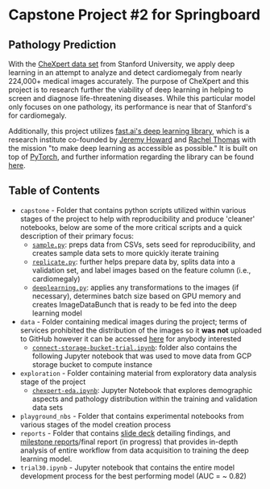 # Capstone Project #2 for Springboard 

## Pathology Prediction

With the [CheXpert data set](https://stanfordmlgroup.github.io/competitions/chexpert/) from Stanford University, we apply deep learning in an attempt to analyze and detect cardiomegaly from nearly 224,000+ medical images accurately. The purpose of CheXpert and this project is to research further the viability of deep learning in helping to screen and diagnose life-threatening diseases. While this particular model only focuses on one pathology, its performance is near that of Stanford's for cardiomegaly. 

Additionally, this project utilizes [fast.ai's deep learning library](https://www.fast.ai/), which is a research institute co-founded by [Jeremy Howard](https://www.fast.ai/about/#jeremy) and [Rachel Thomas](https://www.fast.ai/about/#rachel) with the mission "to make deep learning as accessible as possible." It is built on top of [PyTorch](https://pytorch.org/), and further information regarding the library can be found [here](https://docs.fast.ai/).

## Table of Contents

- `capstone` - Folder that contains python scripts utilized within various stages of the project to help with reproducibility and produce 'cleaner' notebooks, below are some of the more critical scripts and a quick description of their primary focus:
    - [`sample.py`](https://github.com/Jearny58/Springboard-DS-Portfolio/blob/master/capstone_2/capstone/sample.py): preps data from CSVs, sets seed for reproducibility, and creates sample data sets to more quickly iterate training
    - [`replicate.py`](https://github.com/Jearny58/Springboard-DS-Portfolio/blob/master/capstone_2/capstone/replicate.py): further helps prepare data by, splits data into a validation set, and label images based on the feature column (i.e., cardiomegaly)
    - [`deeplearning.py`](https://github.com/Jearny58/Springboard-DS-Portfolio/blob/master/capstone_2/capstone/deeplearning.py): applies any transformations to the images (if necessary), determines batch size based on GPU memory and creates ImageDataBunch that is ready to be fed into the deep learning model
- `data` - Folder containing medical images during the project; terms of services prohibited the distribution of the images so it __was not__ uploaded to GitHub however it can be accessed [here](https://stanfordmlgroup.github.io/competitions/chexpert/) for anybody interested
    - [`connect-storage-bucket-trial.ipynb`](https://github.com/Jearny58/Springboard-DS-Portfolio/blob/master/capstone_2/data/connect-storage-bucket-trial.ipynb): folder also contains the following Jupyter notebook that was used to move data from GCP storage bucket to compute instance
- `exploration` - Folder containing material from exploratory data analysis stage of the project
    - [`chexpert-eda.ipynb`](https://github.com/Jearny58/Springboard-DS-Portfolio/blob/master/capstone_2/exploration/chexpert-eda.ipynb): Jupyter Notebook that explores demographic aspects and pathology distribution within the training and validation data sets
- `playground_nbs` - Folder that contains experimental notebooks from various stages of the model creation process
- `reports` - Folder that contains [slide deck](https://github.com/Jearny58/Springboard-DS-Portfolio/blob/master/capstone_2/reports/capstone_2_presentation_draft.pdf) detailing findings, and [milestone reports](https://github.com/Jearny58/Springboard-DS-Portfolio/blob/master/capstone_2/reports/milestone_report_1.pdf)/final report (in progress) that provides in-depth analysis of entire workflow from data acquisition to training the deep learning model.
- `trial30.ipynb` - Jupyter notebook that contains the entire model development process for the best performing model (AUC = ~ 0.82)
 

